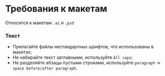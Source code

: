 Требования к макетам
====================

Относится к макетам `.ai` и `.psd`

### Текст
* Прилагайте файлы нестандартных шрифтов, что использованы в макетах;
* Не набирайте текст заглавными, используйте `All caps`;
* Не разделяйте абзацы пустыми строками, используйте `paragraph` → `space before/after paragraph`.